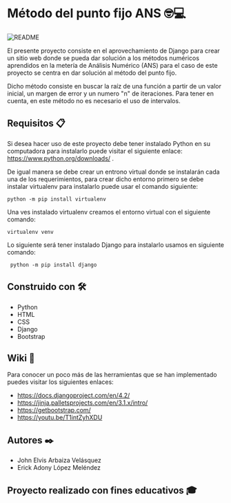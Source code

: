 # Método del punto fijo ANS :nerd_face::computer:


![README](https://github.com/JohnArbaiza1/Metodo_Punto_Fijo/assets/102486877/897678d8-198d-4a7b-8877-84905b7e19c6)


El presente proyecto consiste en el aprovechamiento de Django para crear un sitio web donde se pueda dar solución a los métodos numéricos aprendidos en la metería de Análisis Numérico (ANS) para el caso de este proyecto se centra en dar solución al método del punto fijo.

Dicho método consiste en buscar la raíz de una función a partir de un valor inicial, un margen de error y un numero "n" de iteraciones. Para tener en cuenta, en este método no es necesario el uso de intervalos.

## Requisitos  📋

Si desea hacer uso de este proyecto debe tener instalado Python en su computadora para instalarlo puede visitar el siguiente enlace:
https://www.python.org/downloads/ .

De igual manera se debe crear un entrono virtual donde se instalarán cada una de los requerimientos, para crear dicho entorno primero se debe instalar virtualenv para instalarlo puede usar el comando siguiente:

```
python -m pip install virtualenv
```

Una ves instalado virtualenv creamos el entorno virtual con el siguiente comando:
```
virtualenv venv
```

Lo siguiente será tener instalado Django para instalarlo usamos en siguiente comando:
```
 python -m pip install django
```

## Construido con 🛠️
* Python
* HTML
* CSS
* Django
* Bootstrap

## Wiki 📖
Para conocer un poco más de las herramientas que se han implementado puedes visitar  los siguientes enlaces:

* https://docs.djangoproject.com/en/4.2/
* https://jinja.palletsprojects.com/en/3.1.x/intro/
* https://getbootstrap.com/
* https://youtu.be/T1intZyhXDU

## Autores ✒️
* John Elvis Arbaiza Velásquez
* Erick Adony López Meléndez

 ## Proyecto realizado con fines educativos :mortar_board:



